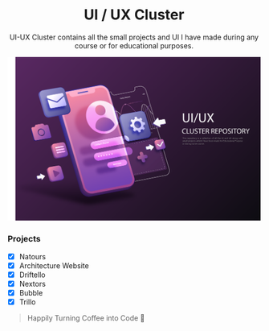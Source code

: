 <h1 align="center">
  UI / UX Cluster
  <br>
</h1>

<p align="center">
UI-UX Cluster contains all the small projects and UI I have made during any course or for educational purposes.
</p>

<img src="https://github.com/himakhaitan/UI-UX-Cluster/blob/main/resources/header.png">

### Projects

- [x] Natours
- [x] Architecture Website
- [x] Driftello
- [x] Nextors
- [x] Bubble
- [x] Trillo

> Happily Turning Coffee into Code 🌱
